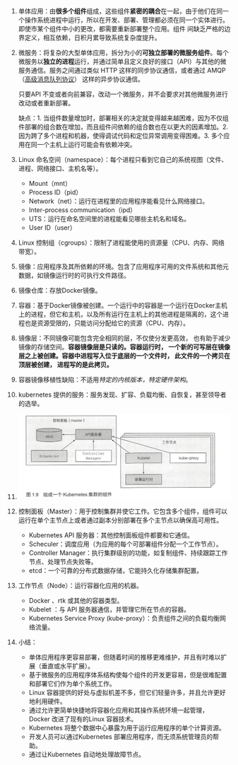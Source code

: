 1. 单体应用：由**很多个组件**组成，这些组件**紧密的耦合**在一起，由于他们在同一个操作系统进程中运行，所以在开发、部署、管理都必须在同一个实体进行。即使市某个组件中小的更改，都需要重新部署整个应用。组件
   间缺乏严格的边界定义，相互依赖，日积月累导致系统复杂度提升。

2. 微服务：将复杂的大型单体应用，拆分为小的**可独立部署的微服务组件**。每个微服务以**独立的进程**运行，并通过简单且定义良好的接口（API）与其他的微服务通信。服务之间通过类似 HTTP 这样的同步协议通信，或者通过 AMQP（[高级消息队列协议](https://zh.wikipedia.org/wiki/高级消息队列协议)） 这样的异步协议通信。 

   只要API 不变或者向前兼容，改动一个微服务，并不会要求对其他微服务进行改动或者重新部署。

   缺点：1. 当组件数量增加时，部署相关的决定就变得越来越困难，因为不仅组件部署的组合数在增加，而且组件问依赖的组合数也在以更大的因素增加。2. 因为跨了多个进程和机器，使得调试代码和定位异常调用变得困难。3. 多个应用在同一个主机上运行可能会有依赖冲突。

3. Linux 命名空间（namespace）：每个进程只看到它自己的系统视图（文件、进程、网络接口、主机名等）。

   - Mount（mnt）
   - Process ID（pid）
   - Network（net）：运行在进程里的应用程序能看见什么网络接口。
   - Inter-process communication（ipd）
   - UTS：运行在命名空间里的进程能看见哪些主机名和域名。
   - User ID（user）

4. Linux 控制组（cgroups）：限制了进程能使用的资源量（CPU、内存、网络带宽）。

5. 镜像：应用程序及其所依赖的环境。包含了应用程序可用的文件系统和其他元数据，如镜像运行时的可执行文件路径。

6. 镜像仓库：存放Docker镜像。

7. 容器：基于Docker镜像被创建。一个运行中的容器是一个运行在Docker主机上的进程，但它和主机，以及所有运行在主机上的其他进程是隔离的，这个进程也是资源受限的，只能访问分配给它的资源（CPU、内存）。

8. 镜像层：不同镜像可能包含完全相同的层，不仅使分发更高效， 也有助于减少镜像的存储空间。**容器镜像层是只读的。容器运行时， 一个新的可写层在镜像层之上被创建。容器中进程写入位于底层的一个文件时， 此文件的一个拷贝在顶层被创建， 进程写的是此拷贝。**

9. 容器镜像移植性缺陷：不适用*特定的内核版本，特定硬件架构*。

10. kubernetes 提供的服务：服务发现、扩容、负载均衡、自恢复，甚至领导者的选举。

11. ![1563849879626](1563849879626.png)

12. 控制面板（Master）：用于控制集群并使它工作。它包含多个组件，组件可以运行在单个主节点上或者通过副本分别部署在多个主节点以确保高可用性。

    - Kubernetes API 服务器：其他控制面板组件都要和它通信。
    - Scheculer：调度应用（为应用的每个可部署组件分配一个工作节点）。
    - Controller Manager：执行集群级别的功能，如复制组件、持续跟踪工作节点、处理节点失败等。
    - etcd：一个可靠的分布式数据存储，它能持久化存储集群配置。

13. 工作节点（Node）：运行容器化应用的机器。

    - Docker 、rtk 或其他的容器类型。
    - Kubelet ：与 API 服务器通信，并管理它所在节点的容器。
    - Kubernetes Service Proxy (kube-proxy）：负责组件之间的负载均衡网络流量。

14. 小结：

    - 单体应用程序更容易部署，但随着时间的推移更难维护，并且有时难以扩展（垂直或水平扩展）。
    - 基于微服务的应用程序体系结构使每个组件的开发更容易，但是很难配置和部署它们作为单个系统工作。
    - Linux 容器提供的好处与虚拟机差不多，但它们轻量许多，并且允许更好地利用硬件。
    - 通过允许更简单快捷地将容器化应用和其操作系统环境一起管理， Docker 改进了现有的Linux 容器技术。
    - Kubernetes 将整个数据中心暴露为用于运行应用程序的单个计算资源。
    - 开发人员可以通过Kubernetes 部署应用程序，而无须系统管理员的帮助。
    - 通过让Kubernetes 自动地处理故障节点。
    
    